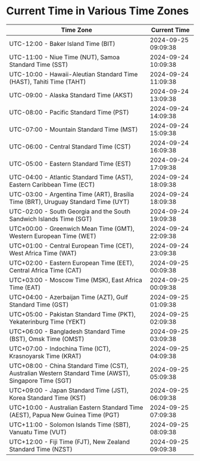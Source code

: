 # Current Time in Various Time Zones

| Time Zone | Current Time |
|-----------|--------------|
| UTC-12:00 - Baker Island Time (BIT) | 2024-09-25 09:09:38 |
| UTC-11:00 - Niue Time (NUT), Samoa Standard Time (SST) | 2024-09-24 10:09:38 |
| UTC-10:00 - Hawaii-Aleutian Standard Time (HAST), Tahiti Time (TAHT) | 2024-09-24 11:09:38 |
| UTC-09:00 - Alaska Standard Time (AKST) | 2024-09-24 13:09:38 |
| UTC-08:00 - Pacific Standard Time (PST) | 2024-09-24 14:09:38 |
| UTC-07:00 - Mountain Standard Time (MST) | 2024-09-24 15:09:38 |
| UTC-06:00 - Central Standard Time (CST) | 2024-09-24 16:09:38 |
| UTC-05:00 - Eastern Standard Time (EST) | 2024-09-24 17:09:38 |
| UTC-04:00 - Atlantic Standard Time (AST), Eastern Caribbean Time (ECT) | 2024-09-24 18:09:38 |
| UTC-03:00 - Argentina Time (ART), Brasília Time (BRT), Uruguay Standard Time (UYT) | 2024-09-24 18:09:38 |
| UTC-02:00 - South Georgia and the South Sandwich Islands Time (SGT) | 2024-09-24 19:09:38 |
| UTC±00:00 - Greenwich Mean Time (GMT), Western European Time (WET) | 2024-09-24 22:09:38 |
| UTC+01:00 - Central European Time (CET), West Africa Time (WAT) | 2024-09-24 23:09:38 |
| UTC+02:00 - Eastern European Time (EET), Central Africa Time (CAT) | 2024-09-25 00:09:38 |
| UTC+03:00 - Moscow Time (MSK), East Africa Time (EAT) | 2024-09-25 00:09:38 |
| UTC+04:00 - Azerbaijan Time (AZT), Gulf Standard Time (GST) | 2024-09-25 01:09:38 |
| UTC+05:00 - Pakistan Standard Time (PKT), Yekaterinburg Time (YEKT) | 2024-09-25 02:09:38 |
| UTC+06:00 - Bangladesh Standard Time (BST), Omsk Time (OMST) | 2024-09-25 03:09:38 |
| UTC+07:00 - Indochina Time (ICT), Krasnoyarsk Time (KRAT) | 2024-09-25 04:09:38 |
| UTC+08:00 - China Standard Time (CST), Australian Western Standard Time (AWST), Singapore Time (SGT) | 2024-09-25 05:09:38 |
| UTC+09:00 - Japan Standard Time (JST), Korea Standard Time (KST) | 2024-09-25 06:09:38 |
| UTC+10:00 - Australian Eastern Standard Time (AEST), Papua New Guinea Time (PGT) | 2024-09-25 07:09:38 |
| UTC+11:00 - Solomon Islands Time (SBT), Vanuatu Time (VUT) | 2024-09-25 08:09:38 |
| UTC+12:00 - Fiji Time (FJT), New Zealand Standard Time (NZST) | 2024-09-25 09:09:38 |
